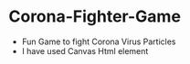 # Corona-Fighter-Game

- Fun Game to fight Corona Virus Particles
- I have used Canvas Html element
